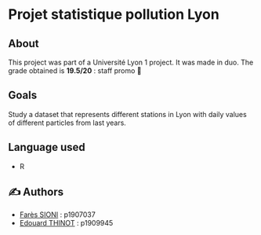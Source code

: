# Projet statistique pollution Lyon

## About

This project was part of a Université Lyon 1 project.
It was made in duo. 
The grade obtained is **19.5/20** : staff promo 🥇

## Goals

Study a dataset that represents different stations in Lyon with daily values of different particles from last years.

## Language used

- R

## ✍️ Authors

- [Farès SIONI](https://forge.univ-lyon1.fr/p1907037) : p1907037
- [Edouard THINOT](https://forge.univ-lyon1.fr/p1909945) : p1909945